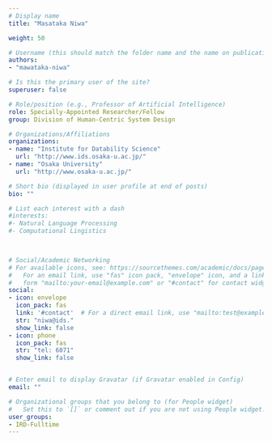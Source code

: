 ```yaml
---
# Display name
title: "Masataka Niwa"

weight: 50

# Username (this should match the folder name and the name on publications)
authors:
- "mawataka-niwa"

# Is this the primary user of the site?
superuser: false

# Role/position (e.g., Professor of Artificial Intelligence)
role: Specially-Appointed Researcher/Fellow
group: Division of Human-Centric System Design

# Organizations/Affiliations
organizations:
- name: "Institute for Datability Science"
  url: "http://www.ids.osaka-u.ac.jp/"
- name: "Osaka University"
  url: "http://www.osaka-u.ac.jp/"

# Short bio (displayed in user profile at end of posts)
bio: ""

# List each interest with a dash
#interests:
#- Natural Language Processing
#- Computational Lingistics
  


# Social/Academic Networking
# For available icons, see: https://sourcethemes.com/academic/docs/page-builder/#icons
#   For an email link, use "fas" icon pack, "envelope" icon, and a link in the
#   form "mailto:your-email@example.com" or "#contact" for contact widget.
social:
- icon: envelope
  icon_pack: fas
  link: '#contact'  # For a direct email link, use "mailto:test@example.org".
  str: "niwa@ids."
  show_link: false
- icon: phone
  icon_pack: fas
  str: "tel: 6071"
  show_link: false


# Enter email to display Gravatar (if Gravatar enabled in Config)
email: ""

# Organizational groups that you belong to (for People widget)
#   Set this to `[]` or comment out if you are not using People widget.
user_groups:
- IRD-Fulltime
---
```


